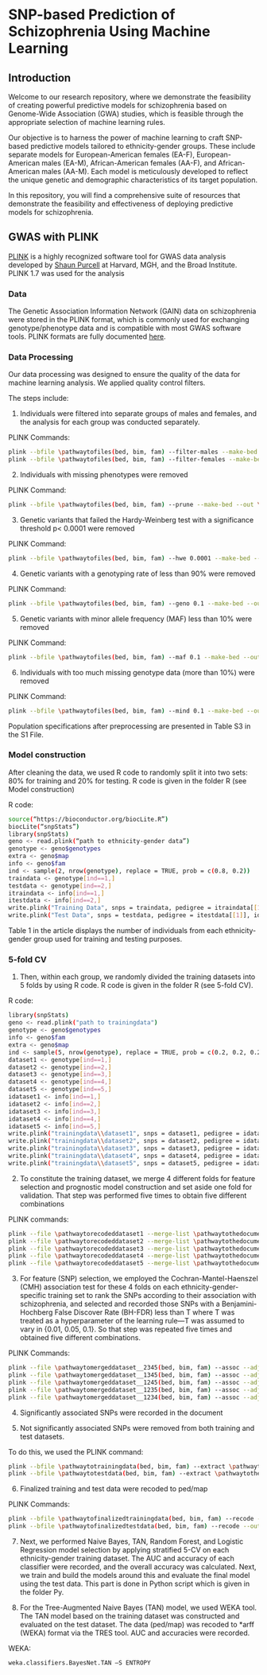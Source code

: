 # SNP-based Prediction of Schizophrenia Using Machine Learning

## Introduction

Welcome to our research repository, where we demonstrate the feasibility of creating powerful predictive models for schizophrenia based on Genome-Wide Association (GWA) studies, which is feasible through the appropriate selection of machine learning rules.

Our objective is to harness the power of machine learning to craft SNP-based predictive models tailored to ethnicity-gender groups. These include separate models for European-American females (EA-F), European-American males (EA-M), African-American females (AA-F), and African-American males (AA-M). Each model is meticulously developed to reflect the unique genetic and demographic characteristics of its target population.

In this repository, you will find a comprehensive suite of resources that demonstrate the feasibility and effectiveness of deploying predictive models for schizophrenia. 

## GWAS with PLINK
[PLINK](http://zzz.bwh.harvard.edu/plink/) is a highly recognized software tool for GWAS data analysis developed by [Shaun Purcell](http://zzz.bwh.harvard.edu/) at Harvard, MGH, and the Broad Institute.
PLINK 1.7 was used for the analysis

### Data  
The Genetic Association Information Network (GAIN) data on schizophrenia were stored in the PLINK format, which is commonly used for exchanging genotype/phenotype data and is compatible with most GWAS software tools.
PLINK formats are fully documented [here](http://zzz.bwh.harvard.edu/plink/data.shtml).

### Data Processing
Our data processing was designed to ensure the quality of the data for machine learning analysis. We applied quality control filters. 

The steps include:
1) Individuals were filtered into separate groups of males and females, and the analysis for each group was conducted separately.
   
PLINK Commands:
```sh
plink --bfile \pathwaytofiles(bed, bim, fam) --filter-males --make-bed --out \pathwaytonewfiles
plink --bfile \pathwaytofiles(bed, bim, fam) --filter-females --make-bed --out \pathwaytonewfiles
```
2) Individuals with missing phenotypes were removed
   
PLINK Command:
```sh
plink --bfile \pathwaytofiles(bed, bim, fam) --prune --make-bed --out \pathwaytonewfiles
```
3) Genetic variants that failed the Hardy-Weinberg test with a significance threshold p< 0.0001 were removed
   
PLINK Command:
```sh
plink --bfile \pathwaytofiles(bed, bim, fam) --hwe 0.0001 --make-bed --out \pathwaytonewfiles
```
4) Genetic variants with a genotyping rate of less than 90% were removed
   
PLINK Command:
```sh
plink --bfile \pathwaytofiles(bed, bim, fam) --geno 0.1 --make-bed --out \pathwaytonewfiles
```
5) Genetic variants with minor allele frequency (MAF) less than 10% were removed
   
PLINK Command:
```sh
plink --bfile \pathwaytofiles(bed, bim, fam) --maf 0.1 --make-bed --out \pathwaytonewfiles
```
6) Individuals with too much missing genotype data (more than 10%) were removed
   
PLINK Command:
```sh
plink --bfile \pathwaytofiles(bed, bim, fam) --mind 0.1 --make-bed --out \pathwaytonewfiles
```
Population specifications after preprocessing are presented in Table S3 in the S1 File.

### Model construction
 After cleaning the data, we used R code to randomly split it into two sets: 80% for training and 20% for testing. R code is given in the folder R (see Model construction)
 
R code:
```sh
source(“https://bioconductor.org/biocLite.R”)
biocLite(“snpStats”)
library(snpStats)
geno <- read.plink(“path to ethnicity-gender data”)
genotype <- geno$genotypes
extra <- geno$map
info <- geno$fam
ind <- sample(2, nrow(genotype), replace = TRUE, prob = c(0.8, 0.2))
traindata <- genotype[ind==1,]
testdata <- genotype[ind==2,]
itraindata <- info[ind==1,]
itestdata <- info[ind==2,]
write.plink("Training Data", snps = traindata, pedigree = itraindata[[1]], id = itraindata[[2]], father = itraindata[[3]], mother = itraindata[[4]], sex = itraindata[[5]], phenotype = itraindata[[6]], snp.data = extra, chromosome = extra[[1]], genetic.distance = extra[[3]], position = extra[[4]], allele.1 = extra[[5]], allele.2 = extra[[6]])
write.plink("Test Data", snps = testdata, pedigree = itestdata[[1]], id = itestdata [[2]], father = itestdata [[3]], mother = itestdata [[4]], sex = itestdata [[5]], phenotype = itestdata [[6]], snp.data = extra, chromosome = extra[[1]], genetic.distance = extra[[3]], position = extra[[4]], allele.1 = extra[[5]], allele.2 = extra[[6]])
```

Table 1 in the article displays the number of individuals from each ethnicity-gender group used for training and testing purposes.

### 5-fold CV
1)	Then, within each group, we randomly divided the training datasets into 5 folds by using R code. R code is given in the folder R (see 5-fold CV).
   
R code:
```sh
library(snpStats)
geno <- read.plink("path to trainingdata")
genotype <- geno$genotypes
info <- geno$fam
extra <- geno$map
ind <- sample(5, nrow(genotype), replace = TRUE, prob = c(0.2, 0.2, 0.2, 0.2, 0.2))
dataset1 <- genotype[ind==1,]
dataset2 <- genotype[ind==2,]
dataset3 <- genotype[ind==3,]
dataset4 <- genotype[ind==4,]
dataset5 <- genotype[ind==5,]
idataset1 <- info[ind==1,]
idataset2 <- info[ind==2,]
idataset3 <- info[ind==3,]
idataset4 <- info[ind==4,]
idataset5 <- info[ind==5,]
write.plink("trainingdata\\dataset1", snps = dataset1, pedigree = idataset1[[1]], id = idataset1 [[2]], father = idataset1 [[3]], mother = idataset1 [[4]], sex = idataset1 [[5]], phenotype = idataset1 [[6]], snp.data = extra, chromosome = extra[[1]], genetic.distance = extra[[3]], position = extra[[4]], allele.1 = extra[[5]], allele.2 = extra[[6]])
write.plink("trainingdata\\dataset2", snps = dataset2, pedigree = idataset2[[1]], id = idataset2 [[2]], father = idataset2 [[3]], mother = idataset2 [[4]], sex = idataset2 [[5]], phenotype = idataset2 [[6]], snp.data = extra, chromosome = extra[[1]], genetic.distance = extra[[3]], position = extra[[4]], allele.1 = extra[[5]], allele.2 = extra[[6]])
write.plink("trainingdata\\dataset3", snps = dataset3, pedigree = idataset3[[1]], id = idataset3 [[2]], father = idataset3 [[3]], mother = idataset3 [[4]], sex = idataset3 [[5]], phenotype = idataset3 [[6]], snp.data = extra, chromosome = extra[[1]], genetic.distance = extra[[3]], position = extra[[4]], allele.1 = extra[[5]], allele.2 = extra[[6]])
write.plink("trainingdata\\dataset4", snps = dataset4, pedigree = idataset4[[1]], id = idataset4 [[2]], father = idataset4 [[3]], mother = idataset4 [[4]], sex = idataset4 [[5]], phenotype = idataset4 [[6]], snp.data = extra, chromosome = extra[[1]], genetic.distance = extra[[3]], position = extra[[4]], allele.1 = extra[[5]], allele.2 = extra[[6]])
write.plink("trainingdata\\dataset5", snps = dataset5, pedigree = idataset5[[1]], id = idataset5 [[2]], father = idataset5 [[3]], mother = idataset5 [[4]], sex = idataset5 [[5]], phenotype = idataset5 [[6]], snp.data = extra, chromosome = extra[[1]], genetic.distance = extra[[3]], position = extra[[4]], allele.1 = extra[[5]], allele.2 = extra[[6]])
```

2)	To constitute the training dataset, we merge 4 different folds for feature selection and prognostic model construction and set aside one fold for validation. That step was performed five times to obtain five different combinations
   
PLINK commands: 
```sh
plink --file \pathwaytorecodeddataset1 --merge-list \pathwaytothedocument_2345.txt --recode --out \pathwaytothemergeddata_2345
plink --file \pathwaytorecodeddataset2 --merge-list \pathwaytothedocument_1345.txt --recode --out \pathwaytothemergeddata_1345
plink --file \pathwaytorecodeddataset3 --merge-list \pathwaytothedocument_1245.txt --recode --out \pathwaytothemergeddata_1245
plink --file \pathwaytorecodeddataset4 --merge-list \pathwaytothedocument_1235.txt --recode --out \pathwaytothemergeddata_1245
plink --file \pathwaytorecodeddataset5 --merge-list \pathwaytothedocument_1234.txt --recode --out \pathwaytothemergeddata_1235
```
3)	For feature (SNP) selection, we employed the Cochran-Mantel-Haenszel (CMH) association test for these 4 folds on each ethnicity-gender-specific training set to rank the SNPs according to their association with schizophrenia, and selected and recorded those SNPs with a Benjamini-Hochberg False Discover Rate (BH-FDR) less than T where T was treated as a hyperparameter of the learning rule—T was assumed to vary in {0.01, 0.05, 0.1}. So that step was repeated five times and obtained five different combinations.

PLINK Commands:
```sh
plink --file \pathwaytomergeddataset__2345(bed, bim, fam) --assoc --adjust --out \pathwaytoanalyzedfiles
plink --file \pathwaytomergeddataset__1345(bed, bim, fam) --assoc --adjust --out \pathwaytoanalyzedfiles
plink --file \pathwaytomergeddataset__1245(bed, bim, fam) --assoc --adjust --out \pathwaytoanalyzedfiles
plink --file \pathwaytomergeddataset__1235(bed, bim, fam) --assoc --adjust --out \pathwaytoanalyzedfiles
plink --file \pathwaytomergeddataset__1234(bed, bim, fam) --assoc --adjust --out \pathwaytoanalyzedfiles
```
4)	Significantly associated SNPs were recorded in the document
   
5)	Not significantly associated SNPs were removed from both training and test datasets.

To do this, we used the PLINK command:
  
```sh
plink --bfile \pathwaytotrainingdata(bed, bim, fam) --extract \pathwaytothedocumentfromstep5.txt --make-bed --out \pathwaytofinalizedtrainingdata
plink --bfile \pathwaytotestdata(bed, bim, fam) --extract \pathwaytothedocumentfromstep3.txt --make-bed --out \pathwaytofinalizedtestdata
```

6)	Finalized training and test data were recoded to ped/map 

PLINK Commands:
```sh
plink --bfile \pathwaytofinalizedtrainingdata(bed, bim, fam) --recode --out \pathwaytorecodedtrainingdata
plink --bfile \pathwaytofinalizedtestdata(bed, bim, fam) --recode --out \pathwaytorecodedtestdata
```

7)	Next, we performed Naive Bayes, TAN, Random Forest, and Logistic Regression model selection by applying stratified 5-CV on each ethnicity-gender training dataset. The AUC and accuracy of each classifier were recorded, and the overall accuracy was calculated. Next, we train and build the models around this and evaluate the final model using the test data. This part is done in Python script which is given in the folder Py.

8)	For the Tree-Augmented Naive Bayes (TAN) model, we used WEKA tool. The TAN model based on the training dataset was constructed and evaluated on the test dataset. The data (ped/map) was recoded to *arff (WEKA) format via the TRES tool.  AUC and accuracies were recorded.

WEKA:
```sh
weka.classifiers.BayesNet.TAN –S ENTROPY 
```


